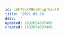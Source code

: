 ```yaml
---
id: cbC7VukPHnvDhugf6zulR
title: '2021-09-26'
desc: ''
updated: 1632654897406
created: 1632654897406
---
```



